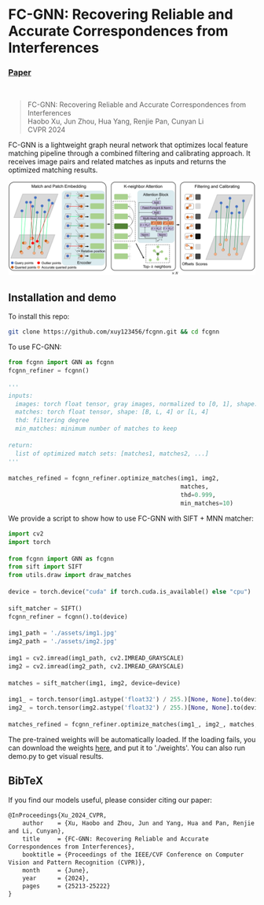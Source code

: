 # FC-GNN: Recovering Reliable and Accurate Correspondences from Interferences

### [Paper](https://openaccess.thecvf.com/content/CVPR2024/papers/Xu_FC-GNN_Recovering_Reliable_and_Accurate_Correspondences_from_Interferences_CVPR_2024_paper.pdf)
<br/>

> FC-GNN: Recovering Reliable and Accurate Correspondences from Interferences \
> Haobo Xu, Jun Zhou, Hua Yang, Renjie Pan, Cunyan Li \
> CVPR 2024

FC-GNN is a lightweight graph neural network that optimizes local feature matching pipeline through a combined filtering and calibrating approach. It receives image pairs and related matches as inputs and returns the optimized matching results.

<p align="center">
  <img src="assets/main_graph_c.png" width="900">
</p>

## Installation and demo

To install this repo:

```bash
git clone https://github.com/xuy123456/fcgnn.git && cd fcgnn
```

To use FC-GNN:

```python
from fcgnn import GNN as fcgnn
fcgnn_refiner = fcgnn()

'''
inputs:
  images: torch float tensor, gray images, normalized to [0, 1], shape: [B, 1, H, W]
  matches: torch float tensor, shape: [B, L, 4] or [L, 4]
  thd: filtering degree
  min_matches: minimum number of matches to keep

return:
  list of optimized match sets: [matches1, matches2, ...]
'''

matches_refined = fcgnn_refiner.optimize_matches(img1, img2, 
                                                 matches, 
                                                 thd=0.999,
                                                 min_matches=10)
```

We provide a script to show how to use FC-GNN with SIFT + MNN matcher:

```python
import cv2
import torch

from fcgnn import GNN as fcgnn
from sift import SIFT
from utils.draw import draw_matches

device = torch.device("cuda" if torch.cuda.is_available() else "cpu")

sift_matcher = SIFT()
fcgnn_refiner = fcgnn().to(device)

img1_path = './assets/img1.jpg'
img2_path = './assets/img2.jpg'

img1 = cv2.imread(img1_path, cv2.IMREAD_GRAYSCALE)
img2 = cv2.imread(img2_path, cv2.IMREAD_GRAYSCALE)

matches = sift_matcher(img1, img2, device=device)

img1_ = torch.tensor(img1.astype('float32') / 255.)[None, None].to(device)
img2_ = torch.tensor(img2.astype('float32') / 255.)[None, None].to(device)

matches_refined = fcgnn_refiner.optimize_matches(img1_, img2_, matches, thd=0.999, min_matches=10)[0]
```

The pre-trained weights will be automatically loaded. If the loading fails, you can download the weights [here](https://github.com/xuy123456/fcgnn/releases/download/v0/fcgnn.model), and put it to './weights'. You can also run demo.py to get visual results.

## BibTeX
If you find our models useful, please consider citing our paper:
```
@InProceedings{Xu_2024_CVPR,
    author    = {Xu, Haobo and Zhou, Jun and Yang, Hua and Pan, Renjie and Li, Cunyan},
    title     = {FC-GNN: Recovering Reliable and Accurate Correspondences from Interferences},
    booktitle = {Proceedings of the IEEE/CVF Conference on Computer Vision and Pattern Recognition (CVPR)},
    month     = {June},
    year      = {2024},
    pages     = {25213-25222}
}
```
